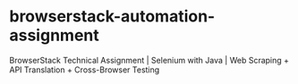 # browserstack-automation-assignment
BrowserStack Technical Assignment | Selenium with Java | Web Scraping + API Translation + Cross-Browser Testing
